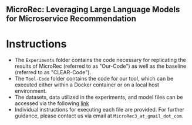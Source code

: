 ## MicroRec: Leveraging Large Language Models for Microservice Recommendation

# Instructions

- The `Experiments` folder contains the code necessary for replicating the results of MicroRec (referred to as "Our-Code") as well as the baseline (referred to as "CLEAR-Code").
- The `Tool-Code` folder contains the code for our tool, which can be executed either within a Docker container or on a local host environment.
- The datasets, data utilized in the experiments, and model files can be accessed via the following [link](https://drive.google.com/drive/folders/1Me739n00O33kHIAKkKdiQnaBwk320rFy?usp=sharing)
- Individual instructions for executing each file are provided. For further guidance, please contact us via email at `MicroRec3_at_gmail_dot_com`.










